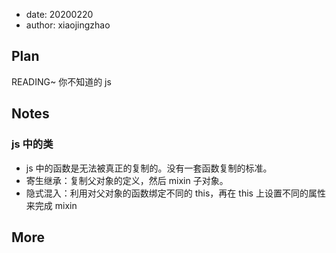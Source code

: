 - date: 20200220
- author: xiaojingzhao

## Plan

READING~ 你不知道的 js

## Notes

### js 中的类

- js 中的函数是无法被真正的复制的。没有一套函数复制的标准。
- 寄生继承：复制父对象的定义，然后 mixin 子对象。
- 隐式混入：利用对父对象的函数绑定不同的 this，再在 this 上设置不同的属性来完成 mixin

## More

